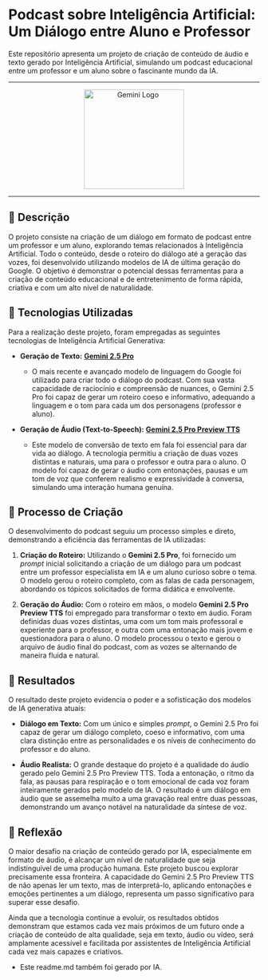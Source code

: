 # Podcast sobre Inteligência Artificial: Um Diálogo entre Aluno e Professor

Este repositório apresenta um projeto de criação de conteúdo de áudio e texto gerado por Inteligência Artificial, simulando um podcast educacional entre um professor e um aluno sobre o fascinante mundo da IA.

---

<p align="center">
  <img src="https://storage.googleapis.com/gemini-website/home/v2/gemini_logo_dark.svg" alt="Gemini Logo" width="200"/>
</p>

---

## 📒 Descrição

O projeto consiste na criação de um diálogo em formato de podcast entre um professor e um aluno, explorando temas relacionados à Inteligência Artificial. Todo o conteúdo, desde o roteiro do diálogo até a geração das vozes, foi desenvolvido utilizando modelos de IA de última geração do Google. O objetivo é demonstrar o potencial dessas ferramentas para a criação de conteúdo educacional e de entretenimento de forma rápida, criativa e com um alto nível de naturalidade.

## 🤖 Tecnologias Utilizadas

Para a realização deste projeto, foram empregadas as seguintes tecnologias de Inteligência Artificial Generativa:

* **Geração de Texto:** [**Gemini 2.5 Pro**](https://deepmind.google/technologies/gemini/capabilities/)
    * O mais recente e avançado modelo de linguagem do Google foi utilizado para criar todo o diálogo do podcast. Com sua vasta capacidade de raciocínio e compreensão de nuances, o Gemini 2.5 Pro foi capaz de gerar um roteiro coeso e informativo, adequando a linguagem e o tom para cada um dos personagens (professor e aluno).

* **Geração de Áudio (Text-to-Speech):** [**Gemini 2.5 Pro Preview TTS**](https://developers.google.com/gemini/models/tts)
    * Este modelo de conversão de texto em fala foi essencial para dar vida ao diálogo. A tecnologia permitiu a criação de duas vozes distintas e naturais, uma para o professor e outra para o aluno. O modelo foi capaz de gerar o áudio com entonações, pausas e um tom de voz que conferem realismo e expressividade à conversa, simulando uma interação humana genuína.

## 🧐 Processo de Criação

O desenvolvimento do podcast seguiu um processo simples e direto, demonstrando a eficiência das ferramentas de IA utilizadas:

1.  **Criação do Roteiro:** Utilizando o **Gemini 2.5 Pro**, foi fornecido um *prompt* inicial solicitando a criação de um diálogo para um podcast entre um professor especialista em IA e um aluno curioso sobre o tema. O modelo gerou o roteiro completo, com as falas de cada personagem, abordando os tópicos solicitados de forma didática e envolvente.

2.  **Geração do Áudio:** Com o roteiro em mãos, o modelo **Gemini 2.5 Pro Preview TTS** foi empregado para transformar o texto em áudio. Foram definidas duas vozes distintas, uma com um tom mais professoral e experiente para o professor, e outra com uma entonação mais jovem e questionadora para o aluno. O modelo processou o texto e gerou o arquivo de áudio final do podcast, com as vozes se alternando de maneira fluida e natural.

## 🚀 Resultados

O resultado deste projeto evidencia o poder e a sofisticação dos modelos de IA generativa atuais:

* **Diálogo em Texto:** Com um único e simples *prompt*, o Gemini 2.5 Pro foi capaz de gerar um diálogo completo, coeso e informativo, com uma clara distinção entre as personalidades e os níveis de conhecimento do professor e do aluno.

* **Áudio Realista:** O grande destaque do projeto é a qualidade do áudio gerado pelo Gemini 2.5 Pro Preview TTS. Toda a entonação, o ritmo da fala, as pausas para respiração e o tom emocional de cada voz foram inteiramente gerados pelo modelo de IA. O resultado é um diálogo em áudio que se assemelha muito a uma gravação real entre duas pessoas, demonstrando um avanço notável na naturalidade da síntese de voz.

## 💭 Reflexão

O maior desafio na criação de conteúdo gerado por IA, especialmente em formato de áudio, é alcançar um nível de naturalidade que seja indistinguível de uma produção humana. Este projeto buscou explorar precisamente essa fronteira. A capacidade do Gemini 2.5 Pro Preview TTS de não apenas ler um texto, mas de interpretá-lo, aplicando entonações e emoções pertinentes a um diálogo, representa um passo significativo para superar esse desafio.

Ainda que a tecnologia continue a evoluir, os resultados obtidos demonstram que estamos cada vez mais próximos de um futuro onde a criação de conteúdo de alta qualidade, seja em texto, áudio ou vídeo, será amplamente acessível e facilitada por assistentes de Inteligência Artificial cada vez mais capazes e criativos.


* Este readme.md também foi gerado por IA.
